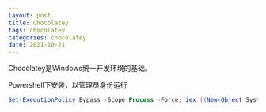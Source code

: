```yaml
---
layout: post
title: Chocolatey
tags: chocolatey
categories: chocolatey
date: 2021-10-21
---
```

Chocolatey是Windows统一开发环境的基础。

Powershell下安装，以管理员身份运行

```powershell
Set-ExecutionPolicy Bypass -Scope Process -Force; iex ((New-Object System.Net.WebClient).DownloadString('https://chocolatey.org/install.ps1'))
```
